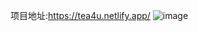 项目地址:https://tea4u.netlify.app/
![image](https://github.com/user-attachments/assets/17836524-f140-429d-8ef2-777de7d35c3f)
